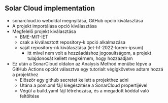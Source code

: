 
## Solar Cloud implementation

- sonarcloud.io weboldal megnyitása, GitHub opció kiválasztása
- A projekt importálása opció kiválasztása
- Megfelelő projekt kiválasztása 
    - BME-MIT-IET
    - csak a kiválasztott repository-k opció alkalmazása
    - saját repository-nk kiválasztása (iet-hf-2022-lorem-ipsum)
        - itt mivel nem volt a hozzáadáshoz jogosultságom, a projekt tulajdonosát kellett megkérnem, hogy hozzáadjam
- Ez után a SonarCloud oldalon az Analysis Method menübe lépve a GitHub Actions opciót választva egy tutorialt végigkövetve adtam hozzá a projekthez
    - Először egy github secretet kellett a projekthez adni
    - Utána a pom.xml fájl kiegészítése a SonarCloud propertijével
    - Végül a build.yaml fájl létrehozása, és a megadott kóddal való feltöltése